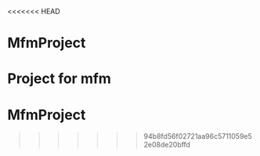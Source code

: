 <<<<<<< HEAD
# MfmProject
Project for mfm
=======
# MfmProject
>>>>>>> 94b8fd56f02721aa96c5711059e52e08de20bffd
